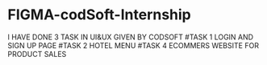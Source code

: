 # FIGMA-codSoft-Internship
I HAVE DONE 3 TASK IN UI&UX GIVEN BY CODSOFT
#TASK 1
  LOGIN AND SIGN UP PAGE
#TASK 2
  HOTEL MENU 
#TASK 4
   ECOMMERS WEBSITE FOR PRODUCT SALES
